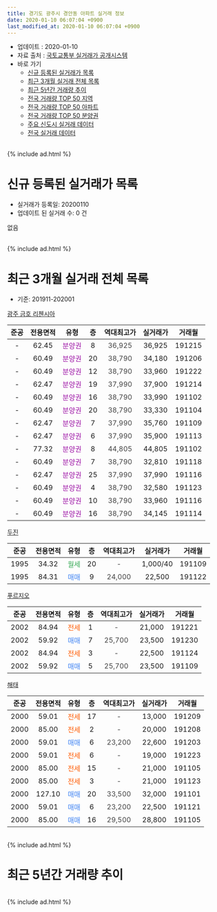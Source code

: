 ```yaml
---
title: 경기도 광주시 경안동 아파트 실거래 정보
date: 2020-01-10 06:07:04 +0900
last_modified_at: 2020-01-10 06:07:04 +0900
---
```


* 업데이트 : 2020-01-10
* 자료 출처 : [국토교통부 실거래가 공개시스템](http://rt.molit.go.kr)
* 바로 가기
    * [신규 등록된 실거래가 목록](#신규-등록된-실거래가-목록)
    * [최근 3개월 실거래 전체 목록](#최근-3개월-실거래-전체-목록)
    * [최근 5년간 거래량 추이](#최근-5년간-거래량-추이)
    * [전국 거래량 TOP 50 지역](https://inasie.github.io/apt-trade-info/최근-3개월-전국에서-가장-거래가-많이-발생한-지역)
    * [전국 거래량 TOP 50 아파트](https://inasie.github.io/apt-trade-info/최근-3개월-전국에서-가장-거래가-많이-발생한-아파트)
    * [전국 거래량 TOP 50 분양권](https://inasie.github.io/apt-trade-info/최근-3개월-전국에서-가장-거래가-많이-발생한-분양권)
    * [주요 신도시 실거래 데이터](https://inasie.github.io/apt-trade-info/주요-신도시)
    * [전국 실거래 데이터](https://inasie.github.io/apt-trade-info/전국)
<br>
{% include ad.html %}
<br>

# 신규 등록된 실거래가 목록
* 실거래가 등록일: 20200110
* 업데이트 된 실거래 수: 0 건

없음

<br>
{% include ad.html %}
<br>

# 최근 3개월 실거래 전체 목록
* 기준: 201911-202001


[광주 금호 리첸시아](https://search.naver.com/search.naver?query=%EA%B2%BD%EA%B8%B0%EB%8F%84+%EA%B4%91%EC%A3%BC%EC%8B%9C+%EA%B2%BD%EC%95%88%EB%8F%99+%EA%B4%91%EC%A3%BC+%EA%B8%88%ED%98%B8+%EB%A6%AC%EC%B2%B8%EC%8B%9C%EC%95%84)

|준공|전용면적|유형|층|역대최고가|실거래가|거래월|
|:---:|:---:|:---:|:---:|:---:|:---:|:---:|
|-|62.45|<span style="color:#9C11A5">분양권</span>|8|<span style="color:#444444">36,925</span>|36,925|191215|
|-|60.49|<span style="color:#9C11A5">분양권</span>|20|<span style="color:#444444">38,790</span>|34,180|191206|
|-|60.49|<span style="color:#9C11A5">분양권</span>|12|<span style="color:#444444">38,790</span>|33,960|191222|
|-|62.47|<span style="color:#9C11A5">분양권</span>|19|<span style="color:#444444">37,990</span>|37,900|191214|
|-|60.49|<span style="color:#9C11A5">분양권</span>|16|<span style="color:#444444">38,790</span>|33,990|191102|
|-|60.49|<span style="color:#9C11A5">분양권</span>|20|<span style="color:#444444">38,790</span>|33,330|191104|
|-|62.47|<span style="color:#9C11A5">분양권</span>|7|<span style="color:#444444">37,990</span>|35,760|191109|
|-|62.47|<span style="color:#9C11A5">분양권</span>|6|<span style="color:#444444">37,990</span>|35,900|191113|
|-|77.32|<span style="color:#9C11A5">분양권</span>|8|<span style="color:#444444">44,805</span>|44,805|191102|
|-|60.49|<span style="color:#9C11A5">분양권</span>|7|<span style="color:#444444">38,790</span>|32,810|191118|
|-|62.47|<span style="color:#9C11A5">분양권</span>|25|<span style="color:#444444">37,990</span>|37,990|191116|
|-|60.49|<span style="color:#9C11A5">분양권</span>|4|<span style="color:#444444">38,790</span>|32,580|191123|
|-|60.49|<span style="color:#9C11A5">분양권</span>|10|<span style="color:#444444">38,790</span>|33,960|191116|
|-|60.49|<span style="color:#9C11A5">분양권</span>|16|<span style="color:#444444">38,790</span>|34,145|191114|

[두진](https://search.naver.com/search.naver?query=%EA%B2%BD%EA%B8%B0%EB%8F%84+%EA%B4%91%EC%A3%BC%EC%8B%9C+%EA%B2%BD%EC%95%88%EB%8F%99+%EB%91%90%EC%A7%84)

|준공|전용면적|유형|층|역대최고가|실거래가|거래월|
|:---:|:---:|:---:|:---:|:---:|:---:|:---:|
|1995|34.32|<span style="color:#34a853">월세</span>|20|<span style="color:#444444">-</span>|1,000/40|191109|
|1995|84.31|<span style="color:#4285f3">매매</span>|9|<span style="color:#444444">24,000</span>|22,500|191122|

[푸르지오](https://search.naver.com/search.naver?query=%EA%B2%BD%EA%B8%B0%EB%8F%84+%EA%B4%91%EC%A3%BC%EC%8B%9C+%EA%B2%BD%EC%95%88%EB%8F%99+%ED%91%B8%EB%A5%B4%EC%A7%80%EC%98%A4)

|준공|전용면적|유형|층|역대최고가|실거래가|거래월|
|:---:|:---:|:---:|:---:|:---:|:---:|:---:|
|2002|84.94|<span style="color:#ff5a00">전세</span>|1|<span style="color:#444444">-</span>|21,000|191221|
|2002|59.92|<span style="color:#4285f3">매매</span>|7|<span style="color:#444444">25,700</span>|23,500|191230|
|2002|84.94|<span style="color:#ff5a00">전세</span>|3|<span style="color:#444444">-</span>|22,500|191124|
|2002|59.92|<span style="color:#4285f3">매매</span>|5|<span style="color:#444444">25,700</span>|23,500|191109|

[해태](https://search.naver.com/search.naver?query=%EA%B2%BD%EA%B8%B0%EB%8F%84+%EA%B4%91%EC%A3%BC%EC%8B%9C+%EA%B2%BD%EC%95%88%EB%8F%99+%ED%95%B4%ED%83%9C)

|준공|전용면적|유형|층|역대최고가|실거래가|거래월|
|:---:|:---:|:---:|:---:|:---:|:---:|:---:|
|2000|59.01|<span style="color:#ff5a00">전세</span>|17|<span style="color:#444444">-</span>|13,000|191209|
|2000|85.00|<span style="color:#ff5a00">전세</span>|2|<span style="color:#444444">-</span>|20,000|191208|
|2000|59.01|<span style="color:#4285f3">매매</span>|6|<span style="color:#444444">23,200</span>|22,600|191203|
|2000|59.01|<span style="color:#ff5a00">전세</span>|6|<span style="color:#444444">-</span>|19,000|191223|
|2000|85.00|<span style="color:#ff5a00">전세</span>|15|<span style="color:#444444">-</span>|21,000|191105|
|2000|85.00|<span style="color:#ff5a00">전세</span>|3|<span style="color:#444444">-</span>|21,000|191123|
|2000|127.10|<span style="color:#4285f3">매매</span>|20|<span style="color:#444444">33,500</span>|32,000|191101|
|2000|59.01|<span style="color:#4285f3">매매</span>|6|<span style="color:#444444">23,200</span>|22,500|191121|
|2000|85.00|<span style="color:#4285f3">매매</span>|16|<span style="color:#444444">29,500</span>|28,800|191105|


<br>
{% include ad.html %}
<br>

# 최근 5년간 거래량 추이


<div style="width:100%;">
    <canvas id="deal_progress" height="200"></canvas>
</div>

<script>
new Chart(document.getElementById("deal_progress"), {
    type: 'line',
    data: {
        labels: ['201501','201502','201503','201504','201505','201506','201507','201508','201509','201510','201511','201512','201601','201602','201603','201604','201605','201606','201607','201608','201609','201610','201611','201612','201701','201702','201703','201704','201705','201706','201707','201708','201709','201710','201711','201712','201801','201802','201803','201804','201805','201806','201807','201808','201809','201810','201811','201812','201901','201902','201903','201904','201905','201906','201907','201908','201909','201910','201911','201912','202001'],
        datasets: [{
            label: '매매',
            pointRadius: 1,
            data: [9, 12, 9, 11, 6, 8, 5, 10, 4, 11, 4, 3, 3, 4, 9, 5, 6, 5, 9, 6, 9, 10, 3, 2, 5, 8, 3, 4, 11, 7, 6, 3, 4, 5, 2, 1, 2, 3, 6, 2, 2, 8, 1, 4, 6, 5, 4, 2, 2, 3, 6, 3, 28, 9, 20, 18, 15, 8, 15, 6, 0],
            borderColor: "rgba(255, 201, 14, 1)",
            backgroundColor: "rgba(255, 201, 14, 0.5)",
            fill: false,
            lineTension: 0
        },{
            label: '전월세',
            pointRadius: 1,
            data: [9, 5, 8, 7, 3, 10, 2, 7, 4, 7, 4, 5, 2, 8, 4, 4, 1, 5, 4, 9, 6, 4, 5, 7, 4, 4, 9, 4, 3, 5, 2, 4, 8, 3, 7, 1, 1, 4, 10, 4, 7, 7, 4, 1, 2, 6, 3, 1, 1, 1, 3, 5, 2, 2, 2, 4, 3, 3, 4, 4, 0],
            borderColor: "rgba(0, 141, 185, 1)",
            backgroundColor: "rgba(0, 141, 185, 0.5)",
            fill: false,
            lineTension: 0
        }
        ]
    },
    options: {
        responsive: true,
        title: {
            display: false
        },
        tooltips: {
            mode: 'index',
            intersect: false
        },
        hover: {
            mode: 'nearest',
            intersect: true
        },
        scales: {
            xAxes: [{
                display: true,
                scaleLabel: {
                    display: true,
                    labelString: '년/월'
                }
            }],
            yAxes: [{
                display: true,
                ticks: {
                    suggestedMin: 0,
                },
                scaleLabel: {
                    display: true,
                    labelString: '실거래 수'
                }
            }]
        }
    }
});

</script>


<br>
{% include ad.html %}
<br>

